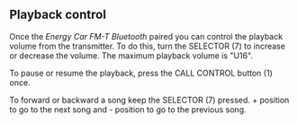 ## Playback control

Once the *Energy Car FM-T Bluetooth* paired you can control the playback volume from the transmitter. To do this, turn the SELECTOR (7) to increase or decrease the volume. The maximum playback volume is "U16".

To pause or resume the playback, press the CALL CONTROL button (1) once.

To forward or backward a song keep the SELECTOR (7) pressed. + position to go to the next song and - position to go to the previous song.
